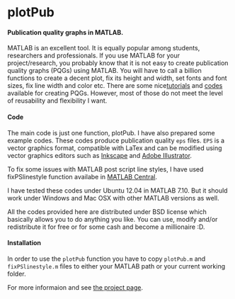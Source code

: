 plotPub
=======

<h4>Publication quality graphs in MATLAB.</h4>

MATLAB is an excellent tool. It is equally popular among students, researchers and professionals. If you use MATLAB for your project/research, you probably know that it is not easy to create publication quality graphs (PQGs) using MATLAB. You will have to call a billion functions to create a decent plot, fix its height and width, set fonts and font sizes, fix line width and color etc. There are some nice<a href="http://blogs.mathworks.com/loren/2007/12/11/making-pretty-graphs/">tutorials</a> and <a href="http://www.mathworks.com/matlabcentral/fileexchange/31668-publication-quality-plots">codes</a> available for creating PQGs. However, most of those do not meet the level of reusability and flexibility I want. 

<h4> Code </h4>
The main code is just one function, plotPub. I have also prepared some example codes. These codes produce publication quality <code>eps</code> files. <code>EPS</code> is a vector graphics format, compatible with LaTex and can be modified using vector graphics editors such as <a href="http://inkscape.org/">Inkscape</a> and <a href="http://www.adobe.com/products/illustrator.html">Adobe Illustrator</a>.

To fix some issues with MATLAB post script line styles, I have used fixPSlinestyle function availabe in <a href="http://www.mathworks.com/matlabcentral/fileexchange/17928-fixpslinestyle">MATLAB Central</a>.

I have tested these codes under Ubuntu 12.04 in MATLAB 7.10. But it should work under Windows and Mac OSX with other MATLAB versions as well.

All the codes provided here are distributed under BSD license which basically allows you to do anything you like. You can use, modify and/or redistribute it for free or for some cash and become a millionaire :D.

<h4>Installation</h4>
In order to use the <code>plotPub</code> function you have to copy <code>plotPub.m</code> and <code>fixPSlinestyle.m</code> files to either your MATLAB path or your current working folder.

For more informaion and see <a href="http://masumhabib.com/publication-quality-graphs-matlab/">the project page</a>.
